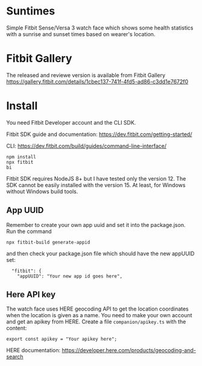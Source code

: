 # Suntimes
Simple Fitbit Sense/Versa 3 watch face which shows some health statistics with a sunrise and sunset times based on wearer's location.

# Fitbit Gallery
The released and reviewe version is available from Fitbit Gallery
https://gallery.fitbit.com/details/1cbec137-741f-4fd5-ad86-c3dd1e7672f0

# Install
You need Fitbit Developer account and the CLI SDK.

Fitbit SDK guide and documentation:
https://dev.fitbit.com/getting-started/

CLI:
https://dev.fitbit.com/build/guides/command-line-interface/

```
npm install
npx fitbit
bi
```

Fitbit SDK requires NodeJS 8+ but I have tested only the version 12. The SDK cannot
be easily installed with the version 15. At least, for Windows without Windows build tools.

## App UUID
Remember to create your own app uuid and set it into the package.json.
Run the command
```
npx fitbit-build generate-appid
```
and then check your package.json file which should have the new appUUID set:
```
  "fitbit": {
    "appUUID": "Your new app id goes here",
```

## Here API key
The watch face uses HERE geocoding API to get the location coordinates when the location
is given as a name. You need to make your own account and get an apikey from HERE. Create
a file `companion/apikey.ts` with the content:
```
export const apikey = "Your apikey here";
```
HERE documentation: https://developer.here.com/products/geocoding-and-search

